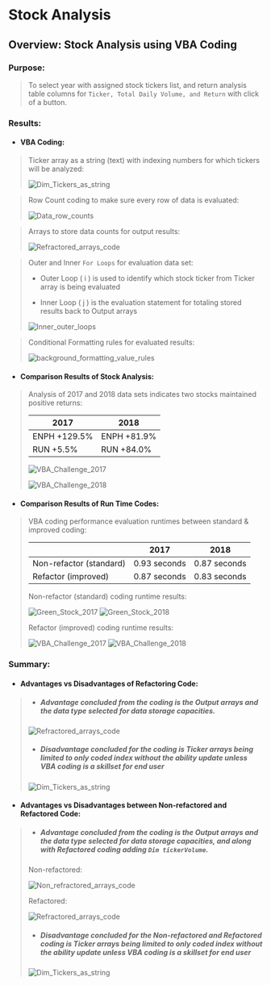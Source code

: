 # Stock Analysis

## Overview: Stock Analysis using VBA Coding

### Purpose:
 >To select year with assigned stock tickers list, and return analysis table columns for `Ticker, Total Daily Volume, and Return` with click of a button.  

### Results:

 - #### VBA Coding:
 
 >Ticker array as a string (text) with indexing numbers for which tickers will be analyzed:
 >
 >![Dim_Tickers_as_string](https://user-images.githubusercontent.com/92836648/141665889-d99867ce-c6c7-4c73-9583-025720dc44f0.png)
 
 >Row Count coding to make sure every row of data is evaluated:
 >
 >![Data_row_counts](https://user-images.githubusercontent.com/92836648/141665888-7dd27be9-c688-4c7c-9abb-a62bde745be4.png)

 >Arrays to store data counts for output results:
 >
 >![Refractored_arrays_code](https://user-images.githubusercontent.com/92836648/141664956-cad2fb98-03a0-45e0-a5e0-e5d83377891f.png)

 >Outer and Inner `For Loops` for evaluation data set:
 >
 > - Outer Loop ( i ) is used to identify which stock ticker from Ticker array is being evaluated
 >
 > - Inner Loop ( j ) is the evaluation statement for totaling stored results back to Output arrays
 >
 >![Inner_outer_loops](https://user-images.githubusercontent.com/92836648/141665890-f191030d-31ba-4dd5-9ea1-f3f7f1611971.png)

 >Conditional Formatting rules for evaluated results:
 >
 >![background_formatting_value_rules](https://user-images.githubusercontent.com/92836648/141665885-228e55d9-03a0-4082-bcc4-b653fcd63337.png)

 - #### Comparison Results of Stock Analysis:
 >Analysis of 2017 and 2018 data sets indicates two stocks maintained positive returns:
 >
 > |      2017     |      2018     |    
 > | ------------- | ------------- |
 > | ENPH +129.5%  | ENPH +81.9%   |
 > | RUN    +5.5%  | RUN  +84.0%   |
 > 
 >![VBA_Challenge_2017](https://user-images.githubusercontent.com/92836648/141664529-f4f67063-3ae9-46ed-b640-d589ab664290.png) 
 >
 >![VBA_Challenge_2018](https://user-images.githubusercontent.com/92836648/141664532-95385731-07bb-434f-8f6c-3213d60a2948.png)

 - #### Comparison Results of Run Time Codes:
 >VBA coding performance evaluation runtimes between standard & improved coding:
 >
 > |                          |      2017     |     2018      |
 > | ------------------------ | ------------- | ------------- |
 > | Non-refactor (standard) | 0.93 seconds  | 0.87 seconds  |
 > | Refactor (improved)     | 0.87 seconds  | 0.83 seconds  |
 >
 >Non-refactor (standard) coding runtime results:
 >
 >![Green_Stock_2017](https://user-images.githubusercontent.com/92836648/141664506-13693a8b-26c2-4c73-8fe6-c83cd5e5b159.png)
 >![Green_Stock_2018](https://user-images.githubusercontent.com/92836648/141664527-87de2974-8da7-4a38-be54-3204122a01a2.png)
 >
 > Refactor (improved) coding runtime results:
 >
 >![VBA_Challenge_2017](https://user-images.githubusercontent.com/92836648/141664529-f4f67063-3ae9-46ed-b640-d589ab664290.png) 
 >![VBA_Challenge_2018](https://user-images.githubusercontent.com/92836648/141664532-95385731-07bb-434f-8f6c-3213d60a2948.png)

### Summary:

 - #### Advantages vs Disadvantages of Refactoring Code:
 >
 > - ##### Advantage concluded from the coding is the Output arrays and the data type selected for data storage capacities.
 >
 >![Refractored_arrays_code](https://user-images.githubusercontent.com/92836648/141664956-cad2fb98-03a0-45e0-a5e0-e5d83377891f.png)
 >
 > - ##### Disadvantage concluded for the coding is Ticker arrays being limited to only coded index without the ability update unless VBA coding is a skillset for end user
 >
 >![Dim_Tickers_as_string](https://user-images.githubusercontent.com/92836648/141665889-d99867ce-c6c7-4c73-9583-025720dc44f0.png)

 - #### Advantages vs Disadvantages between Non-refactored and Refactored Code:
 >
 > - ##### Advantage concluded from the coding is the Output arrays and the data type selected for data storage capacities, and along with Refactored coding adding `Dim tickerVolume`.
 >
 >Non-refactored:
 >
 >![Non_refractored_arrays_code](https://user-images.githubusercontent.com/92836648/141664954-ab63d18d-5f8a-43bf-870e-9dc1c9d8c6e4.png)
 >
 >Refactored:
 >
 >![Refractored_arrays_code](https://user-images.githubusercontent.com/92836648/141664956-cad2fb98-03a0-45e0-a5e0-e5d83377891f.png)
 >
 > - ##### Disadvantage concluded for the Non-refactored and Refactored coding is Ticker arrays being limited to only coded index without the ability update unless VBA coding is a skillset for end user
 >
 >![Dim_Tickers_as_string](https://user-images.githubusercontent.com/92836648/141665889-d99867ce-c6c7-4c73-9583-025720dc44f0.png)
